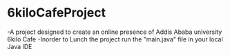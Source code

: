 # 6kiloCafeProject
-A project designed to create an online presence of Addis Ababa university 6kilo Cafe
-Inorder to Lunch the project run the "main.java" file in your local Java IDE
